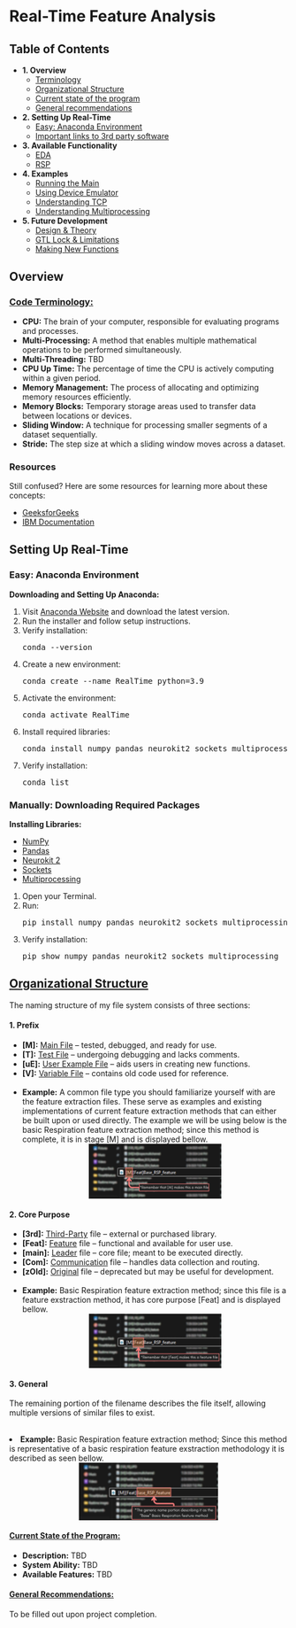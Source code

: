 <!DOCTYPE html>
<html lang="en">
<body>
<h1>Real-Time Feature Analysis</h1>
<h2>Table of Contents</h2>
<ul>
    <li><strong>1. Overview</strong>
        <ul>
            <li><a href="#Terminology">Terminology</a></li>
            <li><a href="#Organizational_Structure">Organizational Structure</a></li>
            <li><a href="#Current_State">Current state of the program</a></li>
            <li><a href="#General_Recommendations">General recommendations</a></li>
        </ul>
    </li>
    <li><strong>2. Setting Up Real-Time</strong>
        <ul>
            <li><a href="#Easy:_Anaconda_Environment">Easy: Anaconda Environment</a></li>
            <li><a href="#Third_Party_Links">Important links to 3rd party software</a></li>
        </ul>
    </li>
    <li><strong>3. Available Functionality</strong>
        <ul>
            <li><a href="#EDA">EDA</a></li>
            <li><a href="#RSP">RSP</a></li>
        </ul>
    </li>
    <li><strong>4. Examples</strong>
        <ul>
            <li><a href="#Running_Main">Running the Main</a></li>
            <li><a href="#Device_Emulator">Using Device Emulator</a></li>
            <li><a href="#Understanding_TCP">Understanding TCP</a></li>
            <li><a href="#Multiprocessing">Understanding Multiprocessing</a></li>
        </ul>
    </li>
    <li><strong>5. Future Development</strong>
        <ul>
            <li><a href="#Design_Theory">Design & Theory</a></li>
            <li><a href="#GTL_Lock_Limitations">GTL Lock & Limitations</a></li>
            <li><a href="#New_Functions">Making New Functions</a></li>
        </ul>
    </li>
</ul>
<h2>Overview</h2>
<h3><u>Code Terminology:</u></h3>
<ul>
    <li><strong>CPU:</strong> The brain of your computer, responsible for evaluating programs and processes.</li>
    <li><strong>Multi-Processing:</strong> A method that enables multiple mathematical operations to be performed simultaneously.</li>
    <li><strong>Multi-Threading:</strong> TBD</li>
    <li><strong>CPU Up Time:</strong> The percentage of time the CPU is actively computing within a given period.</li>
    <li><strong>Memory Management:</strong> The process of allocating and optimizing memory resources efficiently.</li>
    <li><strong>Memory Blocks:</strong> Temporary storage areas used to transfer data between locations or devices.</li>
    <li><strong>Sliding Window:</strong> A technique for processing smaller segments of a dataset sequentially.</li>
    <li><strong>Stride:</strong> The step size at which a sliding window moves across a dataset.</li>
</ul>
<h3>Resources</h3>
<p>Still confused? Here are some resources for learning more about these concepts:</p>
<ul>
    <li><a href="https://www.geeksforgeeks.org/">GeeksforGeeks</a></li>
    <li><a href="https://www.ibm.com/docs/en">IBM Documentation</a></li>
</ul>
<h2>Setting Up Real-Time</h2>
    <h3>Easy: Anaconda Environment</h3>
    <p><strong>Downloading and Setting Up Anaconda:</strong></p>
    <ol>
        <li>Visit <a href="https://www.anaconda.com/">Anaconda Website</a> and download the latest version.</li>
        <li>Run the installer and follow setup instructions.</li>
        <li>Verify installation:
            <pre>conda --version</pre>
        </li>
        <li>Create a new environment:
            <pre>conda create --name RealTime python=3.9</pre>
        </li>
        <li>Activate the environment:
            <pre>conda activate RealTime</pre>
        </li>
        <li>Install required libraries:
            <pre>conda install numpy pandas neurokit2 sockets multiprocessing</pre>
        </li>
        <li>Verify installation:
            <pre>conda list</pre>
        </li>
    </ol>
    <h3>Manually: Downloading Required Packages</h3>
    <p><strong>Installing Libraries:</strong></p>
    <ul>
        <li><a href="https://numpy.org/">NumPy</a></li>
        <li><a href="https://pandas.pydata.org/">Pandas</a></li>
        <li><a href="https://neuropsychology.github.io/NeuroKit/">Neurokit 2</a></li>
        <li><a href="https://docs.python.org/3/library/socket.html">Sockets</a></li>
        <li><a href="https://docs.python.org/3/library/multiprocessing.html">Multiprocessing</a></li>
    </ul>
    <ol>
        <li>Open your Terminal.</li>
        <li>Run:
            <pre>pip install numpy pandas neurokit2 sockets multiprocessing</pre>
        </li>
        <li>Verify installation:
            <pre>pip show numpy pandas neurokit2 sockets multiprocessing</pre>
        </li>
    </ol>
<h2><u>Organizational Structure</u></h2>
<p>The naming structure of my file system consists of three sections:</p>
<h4>1. Prefix</h4>
<ul>
    <li><strong>[M]:</strong> <u>Main File</u> – tested, debugged, and ready for use.</li>
    <li><strong>[T]:</strong> <u>Test File</u> – undergoing debugging and lacks comments.</li>
    <li><strong>[uE]:</strong> <u>User Example File</u> – aids users in creating new functions.</li>
    <li><strong>[V]:</strong> <u>Variable File</u> – contains old code used for reference.</li>
    <br>
    <li><strong>Example:</strong> A common file type you should familiarize yourself with are the feature extraction files. These serve as examples and existing implementations of current feature extraction methods that can either be built upon or used directly. The example we will be using below is the basic Respiration feature extraction method; since this method is complete, it is in stage [M] and is displayed bellow.</li>
    <div style="display: flex; justify-content: center;">
        <img src="https://github.com/Ben2260/RealTimePhysio/raw/main/Project%201%3A%20Real%20Time/Prefix%20name%20file%20Example.png" 
             alt="Prefix Name File Example" 
             style="width: 50%; height: auto;">
    </div>
</ul>
<h4>2. Core Purpose</h4>
<ul>
    <li><strong>[3rd]:</strong> <u>Third-Party</u> file – external or purchased library.</li>
    <li><strong>[Feat]:</strong> <u>Feature</u> file – functional and available for user use.</li>
    <li><strong>[main]:</strong> <u>Leader</u> file – core file; meant to be executed directly.</li>
    <li><strong>[Com]:</strong> <u>Communication</u> file – handles data collection and routing.</li>
    <li><strong>[zOld]:</strong> <u>Original</u> file – deprecated but may be useful for development.</li>
    <br>
    <li><strong>Example:</strong> Basic Respiration feature extraction method; since this file is a feature exstraction method, it has core purpose [Feat] and is displayed bellow.</li>
    <div style="display: flex; justify-content: center;">
        <img src="https://github.com/Ben2260/RealTimePhysio/blob/main/Project%201%3A%20Real%20Time/Core%20name%20file%20Example.png" 
             alt="Prefix Name File Example" 
             style="width: 50%; height: auto;">
    </div>
</ul>
<h4>3. General</h4>
<p>The remaining portion of the filename describes the file itself, allowing multiple versions of similar files to exist.</p>
        <br>
        <li><strong>Example:</strong> Basic Respiration feature extraction method; Since this method is representative of a basic respiration feature exstraction methodology it is described as seen bellow.</li>
    <div style="display: flex; justify-content: center;">
        <img src="https://github.com/Ben2260/RealTimePhysio/blob/main/Project%201%3A%20Real%20Time/Generic%20name%20file%20Example.png" 
             alt="Prefix Name File Example" 
             style="width: 50%; height: auto;">
    </div>
<h4><u>Current State of the Program:</u></h4>
<ul>
    <li><strong>Description:</strong> TBD</li>
    <li><strong>System Ability:</strong> TBD</li>
    <li><strong>Available Features:</strong> TBD</li>
</ul>
<h4><u>General Recommendations:</u></h4>
<p>To be filled out upon project completion.</p>
</body>
</html>
